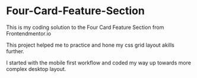 # Four-Card-Feature-Section
This is my coding solution to the Four Card Feature Section from Frontendmentor.io

This project helped me to practice and hone my css grid layout akills further.

I started with the mobile first workflow and coded my way up towards more complex
desktop layout.
